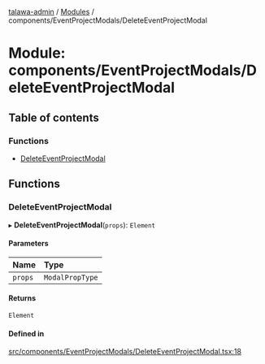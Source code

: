 [talawa-admin](../README.md) / [Modules](../modules.md) / components/EventProjectModals/DeleteEventProjectModal

# Module: components/EventProjectModals/DeleteEventProjectModal

## Table of contents

### Functions

- [DeleteEventProjectModal](components_EventProjectModals_DeleteEventProjectModal.md#deleteeventprojectmodal)

## Functions

### DeleteEventProjectModal

▸ **DeleteEventProjectModal**(`props`): `Element`

#### Parameters

| Name | Type |
| :------ | :------ |
| `props` | `ModalPropType` |

#### Returns

`Element`

#### Defined in

[src/components/EventProjectModals/DeleteEventProjectModal.tsx:18](https://github.com/disha1202/talawa-admin/blob/b7b8ade/src/components/EventProjectModals/DeleteEventProjectModal.tsx#L18)

